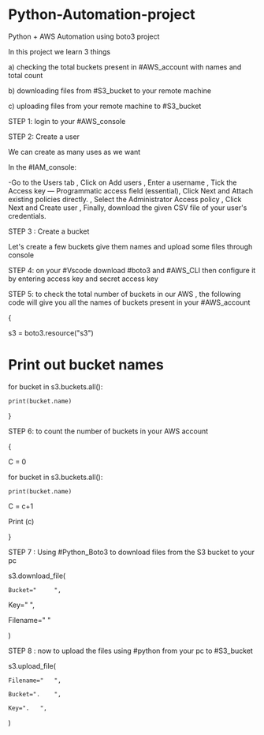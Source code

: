 # Python-Automation-project
Python + AWS Automation using boto3 project 

In this project we learn 3 things

a) checking the total buckets present in #AWS_account with names and total count

b) downloading files from #S3_bucket to your remote machine

c) uploading files from your remote machine to #S3_bucket 


STEP 1: login to your #AWS_console 

STEP 2: Create a user

We can create as many uses as we want 

In the #IAM_console:

-Go to the Users tab , Click on Add users , Enter a username , Tick the Access key — Programmatic access field (essential),  Click Next and Attach existing policies directly. ,  Select the Administrator Access policy , Click Next and Create user , Finally, download the given CSV file of your user's credentials.



STEP 3 :  Create a bucket

Let's create a few buckets give them  names and upload some files  through console 

STEP 4: on your #Vscode download #boto3 and #AWS_CLI then configure it by entering access key and secret access key 

STEP 5: to check the total number of buckets in our AWS , the following code will give you all the names of buckets present in your  #AWS_account 

{

s3 = boto3.resource("s3")

# Print out bucket names

for bucket in s3.buckets.all():

    print(bucket.name)

}

STEP 6: to count the number of buckets in your AWS account

{

C = 0

for bucket in s3.buckets.all():

    print(bucket.name)

C = c+1

Print (c)

}

STEP 7 : Using #Python_Boto3 to download files from the S3 bucket to your pc

s3.download_file(

    Bucket="     ", 

Key="   ",

 Filename="   "

)

STEP 8 : now to upload the files using #python from your pc to #S3_bucket



s3.upload_file(

    Filename="   ",

    Bucket=".    ",

    Key=".   ",

)

